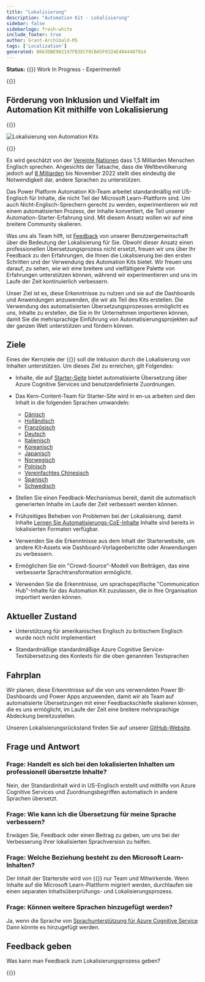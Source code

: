 ```yaml
---
title: "Lokalisierung"
description: "Automation Kit - Lokalisierung"
sidebar: false
sidebarlogo: fresh-white
include_footer: true
author: Grant-Archibald-MS
tags: ['Localization']
generated: B663DBE982197FB3ECF0CBA5F0324E4044487914
---
```


**Status:** {{<externalImage src="https://github.githubassets.com/images/icons/emoji/unicode/1f6a7.png" size="16x16" text="Construction Icon">}} Work In Progress - Experimentell

{{<toc>}}

## Förderung von Inklusion und Vielfalt im Automation Kit mithilfe von Lokalisierung

{{<border>}}

![Lokalisierung von Automation Kits](/images/automation-kit-localization.png)

{{</border>}}

Es wird geschätzt von der [Vereinte Nationen](https://hr.un.org/unhq/languages/english) dass 1,5 Milliarden Menschen Englisch sprechen. Angesichts der Tatsache, dass die Weltbevölkerung jedoch auf [8 Milliarden](https://www.un.org/en/desa/world-population-reach-8-billion-15-november-2022) bis November 2022 stellt dies eindeutig die Notwendigkeit dar, andere Sprachen zu unterstützen.

Das Power Platform Automation Kit-Team arbeitet standardmäßig mit US-Englisch für Inhalte, die nicht Teil der Microsoft Learn-Plattform sind. Um auch Nicht-Englisch-Sprechern gerecht zu werden, experimentieren wir mit einem automatisierten Prozess, der Inhalte konvertiert, die Teil unserer Automation-Starter-Erfahrung sind. Mit diesem Ansatz wollen wir auf eine breitere Community skalieren.

Was uns als Team hilft, ist [Feedback](/de#provide-feedback) von unserer Benutzergemeinschaft über die Bedeutung der Lokalisierung für Sie. Obwohl dieser Ansatz einen professionellen Übersetzungsprozess nicht ersetzt, freuen wir uns über Ihr Feedback zu den Erfahrungen, die Ihnen die Lokalisierung bei den ersten Schritten und der Verwendung des Automation Kits bietet. Wir freuen uns darauf, zu sehen, wie wir eine breitere und vielfältigere Palette von Erfahrungen unterstützen können, während wir experimentieren und uns im Laufe der Zeit kontinuierlich verbessern.

Unser Ziel ist es, diese Erkenntnisse zu nutzen und sie auf die Dashboards und Anwendungen anzuwenden, die wir als Teil des Kits erstellen. Die Verwendung des automatisierten Übersetzungsprozesses ermöglicht es uns, Inhalte zu erstellen, die Sie in Ihr Unternehmen importieren können, damit Sie die mehrsprachige Einführung von Automatisierungsprojekten auf der ganzen Welt unterstützen und fördern können.

## Ziele

Eines der Kernziele der {{<product-name>}} soll die Inklusion durch die Lokalisierung von Inhalten unterstützen. Um dieses Ziel zu erreichen, gilt Folgendes:

- Inhalte, die auf [Starter-Seite](https://aka.ms/ak4pp/starter) bietet automatisierte Übersetzung über Azure Cognitive Services und benutzerdefinierte Zuordnungen.

- Das Kern-Content-Team für Starter-Site wird in en-us arbeiten und den Inhalt in die folgenden Sprachen umwandeln:

  - [Dänisch](https://microsoft.github.io/powercat-automation-kit/da/)
  - [Holländisch](https://microsoft.github.io/powercat-automation-kit/nl/)
  - [Französisch](https://microsoft.github.io/powercat-automation-kit/fr/)
  - [Deutsch](https://microsoft.github.io/powercat-automation-kit/de/) 
  - [Italienisch](https://microsoft.github.io/powercat-automation-kit/it/)
  - [Koreanisch](https://microsoft.github.io/powercat-automation-kit/ko/)
  - [Japanisch](https://microsoft.github.io/powercat-automation-kit/ja/)
  - [Norwegisch](https://microsoft.github.io/powercat-automation-kit/nb/)
  - [Polnisch](https://microsoft.github.io/powercat-automation-kit/pl/)
  - [Vereinfachtes Chinesisch](https://microsoft.github.io/powercat-automation-kit/zh-hans)
  - [Spanisch](https://microsoft.github.io/powercat-automation-kit/es/)
  - [Schwedisch](https://microsoft.github.io/powercat-automation-kit/sv/)

- Stellen Sie einen Feedback-Mechanismus bereit, damit die automatisch generierten Inhalte im Laufe der Zeit verbessert werden können.

- Frühzeitiges Beheben von Problemen bei der Lokalisierung, damit Inhalte [Lernen Sie Automatisierungs-CoE-Inhalte](https://aka.ms/AutomationCoE) Inhalte sind bereits in lokalisierten Formaten verfügbar.

- Verwenden Sie die Erkenntnisse aus dem Inhalt der Starterwebsite, um andere Kit-Assets wie Dashboard-Vorlagenberichte oder Anwendungen zu verbessern.

- Ermöglichen Sie ein "Crowd-Source"-Modell von Beiträgen, das eine verbesserte Sprachtransformation ermöglicht.

- Verwenden Sie die Erkenntnisse, um sprachspezifische "Communication Hub"-Inhalte für das Automation Kit zuzulassen, die in Ihre Organisation importiert werden können.

## Aktueller Zustand

- Unterstützung für amerikanisches Englisch zu britischem Englisch wurde noch nicht implementiert

- Standardmäßige standardmäßige Azure Cognitive Service-Textübersetzung des Kontexts für die oben genannten Testsprachen

## Fahrplan

Wir planen, diese Erkenntnisse auf die von uns verwendeten Power BI-Dashboards und Power Apps anzuwenden, damit wir als Team auf automatisierte Übersetzungen mit einer Feedbackschleife skalieren können, die es uns ermöglicht, im Laufe der Zeit eine breitere mehrsprachige Abdeckung bereitzustellen.

Unseren Lokalisierungsrückstand finden Sie auf unserer [GitHub-Website](https://github.com/microsoft/powercat-automation-kit/issues?q=is%3Aopen+is%3Aissue+label%3Alocalization).

## Frage und Antwort

### **Frage:** Handelt es sich bei den lokalisierten Inhalten um professionell übersetzte Inhalte?

Nein, der Standardinhalt wird in US-Englisch erstellt und mithilfe von Azure Cognitive Services und Zuordnungsbegriffen automatisch in andere Sprachen übersetzt.

### **Frage:** Wie kann ich die Übersetzung für meine Sprache verbessern?

Erwägen Sie, Feedback oder einen Beitrag zu geben, um uns bei der Verbesserung Ihrer lokalisierten Sprachversion zu helfen.

### **Frage:** Welche Beziehung besteht zu den Microsoft Learn-Inhalten?

Der Inhalt der Startersite wird von {{<product-name>}} nur Team und Mitwirkende. Wenn Inhalte auf die Microsoft Learn-Plattform migriert werden, durchlaufen sie einen separaten Inhaltsüberprüfungs- und Lokalisierungsprozess.

### **Frage:** Können weitere Sprachen hinzugefügt werden?

Ja, wenn die Sprache von [Sprachunterstützung für Azure Cognitive Service](https://learn.microsoft.com/azure/cognitive-services/language-support) Dann könnte es hinzugefügt werden.

## Feedback geben

Was kann man Feedback zum Lokalisierungsprozess geben?

{{<questions name="/content/de/localization.json" completed="Vielen Dank für das Ausfüllen der Fragen" showNavigationButtons="false" locale="de">}}
